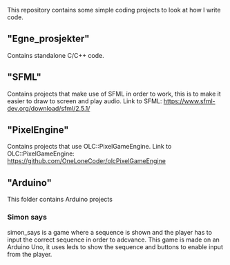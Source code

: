 This repository contains some simple coding projects to look at how I write code.

## "Egne_prosjekter" 
Contains standalone C/C++ code.

## "SFML" 
Contains projects that make use of SFML in order to work, this is to make it easier to draw to screen and play audio.
Link to SFML: https://www.sfml-dev.org/download/sfml/2.5.1/

## "PixelEngine" 
Contains projects that use OLC::PixelGameEngine.
Link to OLC::PixelGameEngine: https://github.com/OneLoneCoder/olcPixelGameEngine

## "Arduino"
This folder contains Arduino projects

### Simon says
simon_says is a game where a sequence is shown and the player has to input the correct sequence in order to adcvance.
This game is made on an Arduino Uno, it uses leds to show the sequence and buttons to enable input from the player.